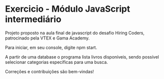 # Exercicio - Módulo JavaScript intermediário

Projeto proposto na aula final de javascript do desafio Hiring Coders, patrocinado pela VTEX e Gama Academy.

Para iniciar, em seu console, digite npm start.

A partir de uma database o programa lista livros disponíveis, sendo possível selecionar categorias específicas para uma busca.

Correções e contribuições são bem-vindas!